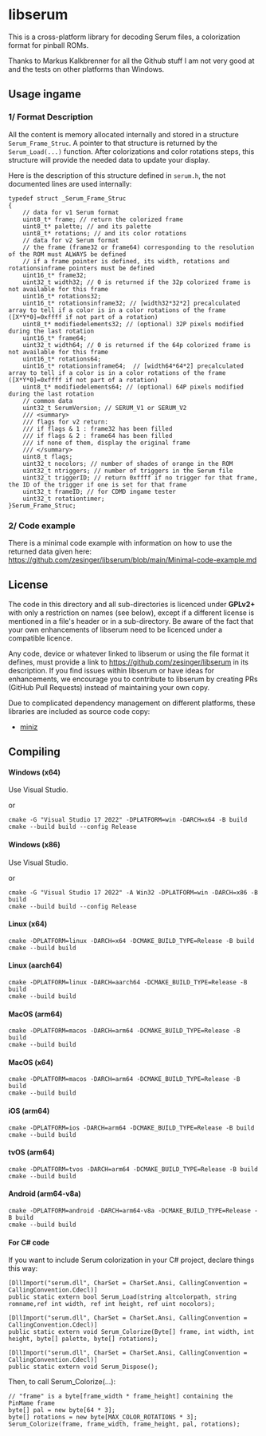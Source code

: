 # libserum
This is a cross-platform library for decoding Serum files, a colorization format for pinball ROMs.

Thanks to Markus Kalkbrenner for all the Github stuff I am not very good at and the tests on other platforms than Windows.

## Usage ingame

### 1/ Format Description

All the content is memory allocated internally and stored in a structure `Serum_Frame_Struc`.
A pointer to that structure is returned by the `Serum_Load(...)` function. After colorizations and color rotations steps, this structure will provide the needed data to update your display.

Here is the description of this structure defined in `serum.h`, the not documented lines are used internally:
```
typedef struct _Serum_Frame_Struc
{
	// data for v1 Serum format
	uint8_t* frame; // return the colorized frame
	uint8_t* palette; // and its palette
	uint8_t* rotations; // and its color rotations
	// data for v2 Serum format
	// the frame (frame32 or frame64) corresponding to the resolution of the ROM must ALWAYS be defined
	// if a frame pointer is defined, its width, rotations and rotationsinframe pointers must be defined
	uint16_t* frame32;
	uint32_t width32; // 0 is returned if the 32p colorized frame is not available for this frame
	uint16_t* rotations32;
	uint16_t* rotationsinframe32; // [width32*32*2] precalculated array to tell if a color is in a color rotations of the frame ([X*Y*0]=0xffff if not part of a rotation)
	uint8_t* modifiedelements32; // (optional) 32P pixels modified during the last rotation
	uint16_t* frame64;
	uint32_t width64; // 0 is returned if the 64p colorized frame is not available for this frame
	uint16_t* rotations64;
	uint16_t* rotationsinframe64;  // [width64*64*2] precalculated array to tell if a color is in a color rotations of the frame ([X*Y*0]=0xffff if not part of a rotation)
	uint8_t* modifiedelements64; // (optional) 64P pixels modified during the last rotation
	// common data
	uint32_t SerumVersion; // SERUM_V1 or SERUM_V2
	/// <summary>
	/// flags for v2 return:
	/// if flags & 1 : frame32 has been filled
	/// if flags & 2 : frame64 has been filled
	/// if none of them, display the original frame
	/// </summary>
	uint8_t flags;
	uint32_t nocolors; // number of shades of orange in the ROM
	uint32_t ntriggers; // number of triggers in the Serum file
	uint32_t triggerID; // return 0xffff if no trigger for that frame, the ID of the trigger if one is set for that frame
	uint32_t frameID; // for CDMD ingame tester
	uint32_t rotationtimer; 
}Serum_Frame_Struc;

```

### 2/ Code example

There is a minimal code example with information on how to use the returned data given here:
https://github.com/zesinger/libserum/blob/main/Minimal-code-example.md

## License 
The code in this directory and all sub-directories is licenced under **GPLv2+** with only a restriction on names (see below), except if a different license is
mentioned in a file's header or in a sub-directory. Be aware of the fact that your own enhancements of libserum need to
be licenced under a compatible licence.

Any code, device or whatever linked to libserum or using the file format it defines, must provide a link to https://github.com/zesinger/libserum in its description.
If you find issues within libserum or have ideas for enhancements, we encourage you to contribute to libserum by creating PRs (GitHub Pull Requests) instead of maintaining your own copy.

Due to complicated dependency management on different platforms, these libraries are included as source code copy:
* [miniz](https://github.com/richgel999/miniz)

## Compiling

#### Windows (x64)
Use Visual Studio.

or

```shell
cmake -G "Visual Studio 17 2022" -DPLATFORM=win -DARCH=x64 -B build
cmake --build build --config Release
```

#### Windows (x86)
Use Visual Studio.

or

```shell
cmake -G "Visual Studio 17 2022" -A Win32 -DPLATFORM=win -DARCH=x86 -B build
cmake --build build --config Release
```

#### Linux (x64)
```shell
cmake -DPLATFORM=linux -DARCH=x64 -DCMAKE_BUILD_TYPE=Release -B build
cmake --build build
```

#### Linux (aarch64)
```shell
cmake -DPLATFORM=linux -DARCH=aarch64 -DCMAKE_BUILD_TYPE=Release -B build
cmake --build build
```

#### MacOS (arm64)
```shell
cmake -DPLATFORM=macos -DARCH=arm64 -DCMAKE_BUILD_TYPE=Release -B build
cmake --build build
```

#### MacOS (x64)
```shell
cmake -DPLATFORM=macos -DARCH=arm64 -DCMAKE_BUILD_TYPE=Release -B build
cmake --build build
```

#### iOS (arm64)
```shell
cmake -DPLATFORM=ios -DARCH=arm64 -DCMAKE_BUILD_TYPE=Release -B build
cmake --build build
```

#### tvOS (arm64)
```shell
cmake -DPLATFORM=tvos -DARCH=arm64 -DCMAKE_BUILD_TYPE=Release -B build
cmake --build build
```

#### Android (arm64-v8a)
```shell
cmake -DPLATFORM=android -DARCH=arm64-v8a -DCMAKE_BUILD_TYPE=Release -B build
cmake --build build
```

#### For C# code
If you want to include Serum colorization in your C# project, declare things this way:

```
[DllImport("serum.dll", CharSet = CharSet.Ansi, CallingConvention = CallingConvention.Cdecl)]
public static extern bool Serum_Load(string altcolorpath, string romname,ref int width, ref int height, ref uint nocolors);

[DllImport("serum.dll", CharSet = CharSet.Ansi, CallingConvention = CallingConvention.Cdecl)]
public static extern void Serum_Colorize(Byte[] frame, int width, int height, byte[] palette, byte[] rotations);

[DllImport("serum.dll", CharSet = CharSet.Ansi, CallingConvention = CallingConvention.Cdecl)]
public static extern void Serum_Dispose();
```

Then, to call Serum_Colorize(...):

```
// "frame" is a byte[frame_width * frame_height] containing the PinMame frame
byte[] pal = new byte[64 * 3];
byte[] rotations = new byte[MAX_COLOR_ROTATIONS * 3];
Serum_Colorize(frame, frame_width, frame_height, pal, rotations);
```
